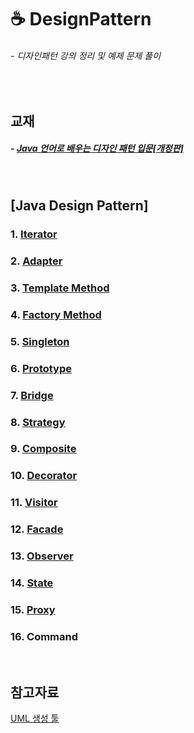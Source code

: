 # ☕ DesignPattern
###### - 디자인패턴 강의 정리 및 예제 문제 풀이
<br />

## 교재
##### - [Java 언어로 배우는 디자인 패턴 입문[개정판]](http://www.kyobobook.co.kr/product/detailViewKor.laf?mallGb=KOR&ejkGb=KOR&barcode=9788931436914)
<br />

## [Java Design Pattern]

### 1. [Iterator](./Iterator)
### 2. [Adapter](./Adapter)
### 3. [Template Method](./TemplateMethod)
### 4. [Factory Method](./FactoryMethod)
### 5. [Singleton](./Singleton)
### 6. [Prototype](./Prototype)
### 7. [Bridge](./Bridge)
### 8. [Strategy](./Strategy)
### 9. [Composite](./Composite)
### 10. [Decorator](./Decorator)
### 11. [Visitor](./Visitor)
### 12. [Facade](./Facade)
### 13. [Observer](./Observer)
### 14. [State](./State)
### 15. [Proxy](./Proxy)
### 16. Command
<br />

## 참고자료
[UML 생성 툴](https://app.diagrams.net/)
